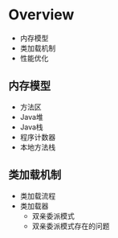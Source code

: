 # Overview

- 内存模型
- 类加载机制
- 性能优化


## 内存模型

- 方法区
- Java堆
- Java栈
- 程序计数器
- 本地方法栈

## 类加载机制

- 类加载流程
- 类加载器
    - 双亲委派模式
    - 双亲委派模式存在的问题